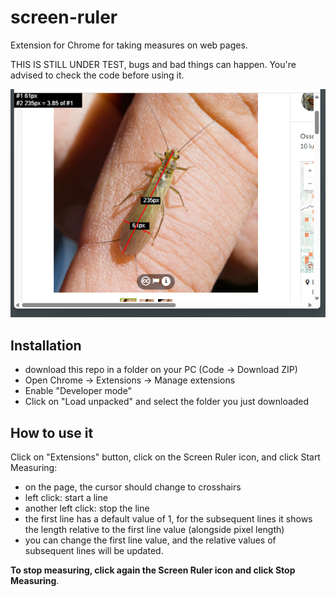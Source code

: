 # screen-ruler
Extension for Chrome for taking measures on web pages.

THIS IS STILL UNDER TEST, bugs and bad things can happen.
You're advised to check the code before using it.

![sample image](sample.png)

## Installation
* download this repo in a folder on your PC (Code -> Download ZIP)
* Open Chrome -> Extensions -> Manage extensions
* Enable "Developer mode"
* Click on "Load unpacked" and select the folder you just downloaded

## How to use it
Click on "Extensions" button, click on the Screen Ruler icon, and click Start Measuring:

* on the page, the cursor should change to crosshairs
* left click: start a line
* another left click: stop the line
* the first line has a default value of 1, for the subsequent lines it shows the length relative to the first line value (alongside pixel length)
* you can change the first line value, and the relative values of subsequent lines will be updated.

**To stop measuring, click again the Screen Ruler icon and click Stop Measuring**.


